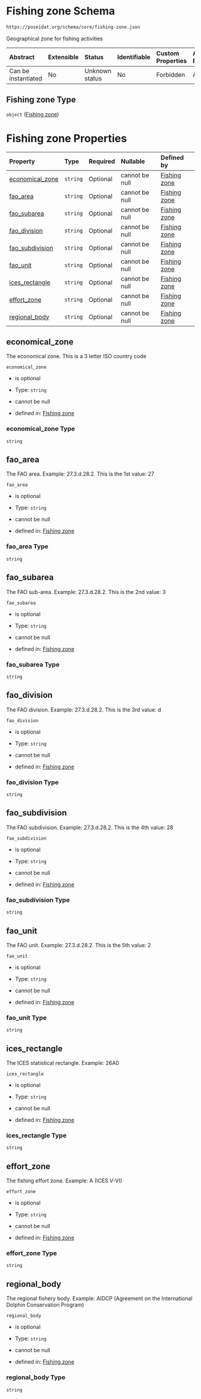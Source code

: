 # Fishing zone Schema

```txt
https://poseidat.org/schema/core/fishing-zone.json
```

Geographical zone for fishing activities

| Abstract            | Extensible | Status         | Identifiable | Custom Properties | Additional Properties | Access Restrictions | Defined In                                                                 |
| :------------------ | :--------- | :------------- | :----------- | :---------------- | :-------------------- | :------------------ | :------------------------------------------------------------------------- |
| Can be instantiated | No         | Unknown status | No           | Forbidden         | Allowed               | none                | [fishing-zone.json](schemas/core/fishing-zone.json "open original schema") |

## Fishing zone Type

`object` ([Fishing zone](fishing-zone.md))

# Fishing zone Properties

| Property                            | Type     | Required | Nullable       | Defined by                                                                                                                                  |
| :---------------------------------- | :------- | :------- | :------------- | :------------------------------------------------------------------------------------------------------------------------------------------ |
| [economical_zone](#economical_zone) | `string` | Optional | cannot be null | [Fishing zone](fishing-zone-properties-economical_zone.md "https://poseidat.org/schema/core/fishing-zone.json#/properties/economical_zone") |
| [fao_area](#fao_area)               | `string` | Optional | cannot be null | [Fishing zone](fishing-zone-properties-fao_area.md "https://poseidat.org/schema/core/fishing-zone.json#/properties/fao_area")               |
| [fao_subarea](#fao_subarea)         | `string` | Optional | cannot be null | [Fishing zone](fishing-zone-properties-fao_subarea.md "https://poseidat.org/schema/core/fishing-zone.json#/properties/fao_subarea")         |
| [fao_division](#fao_division)       | `string` | Optional | cannot be null | [Fishing zone](fishing-zone-properties-fao_division.md "https://poseidat.org/schema/core/fishing-zone.json#/properties/fao_division")       |
| [fao_subdivision](#fao_subdivision) | `string` | Optional | cannot be null | [Fishing zone](fishing-zone-properties-fao_subdivision.md "https://poseidat.org/schema/core/fishing-zone.json#/properties/fao_subdivision") |
| [fao_unit](#fao_unit)               | `string` | Optional | cannot be null | [Fishing zone](fishing-zone-properties-fao_unit.md "https://poseidat.org/schema/core/fishing-zone.json#/properties/fao_unit")               |
| [ices_rectangle](#ices_rectangle)   | `string` | Optional | cannot be null | [Fishing zone](fishing-zone-properties-ices_rectangle.md "https://poseidat.org/schema/core/fishing-zone.json#/properties/ices_rectangle")   |
| [effort_zone](#effort_zone)         | `string` | Optional | cannot be null | [Fishing zone](fishing-zone-properties-effort_zone.md "https://poseidat.org/schema/core/fishing-zone.json#/properties/effort_zone")         |
| [regional_body](#regional_body)     | `string` | Optional | cannot be null | [Fishing zone](fishing-zone-properties-regional_body.md "https://poseidat.org/schema/core/fishing-zone.json#/properties/regional_body")     |

## economical_zone

The economical zone. This is a 3 letter ISO country code

`economical_zone`

*   is optional

*   Type: `string`

*   cannot be null

*   defined in: [Fishing zone](fishing-zone-properties-economical_zone.md "https://poseidat.org/schema/core/fishing-zone.json#/properties/economical_zone")

### economical_zone Type

`string`

## fao_area

The FAO area. Example: 27.3.d.28.2. This is the 1st value: 27

`fao_area`

*   is optional

*   Type: `string`

*   cannot be null

*   defined in: [Fishing zone](fishing-zone-properties-fao_area.md "https://poseidat.org/schema/core/fishing-zone.json#/properties/fao_area")

### fao_area Type

`string`

## fao_subarea

The FAO sub-area. Example: 27.3.d.28.2. This is the 2nd value: 3

`fao_subarea`

*   is optional

*   Type: `string`

*   cannot be null

*   defined in: [Fishing zone](fishing-zone-properties-fao_subarea.md "https://poseidat.org/schema/core/fishing-zone.json#/properties/fao_subarea")

### fao_subarea Type

`string`

## fao_division

The FAO division. Example: 27.3.d.28.2. This is the 3rd value: d

`fao_division`

*   is optional

*   Type: `string`

*   cannot be null

*   defined in: [Fishing zone](fishing-zone-properties-fao_division.md "https://poseidat.org/schema/core/fishing-zone.json#/properties/fao_division")

### fao_division Type

`string`

## fao_subdivision

The FAO subdivision. Example: 27.3.d.28.2. This is the 4th value: 28

`fao_subdivision`

*   is optional

*   Type: `string`

*   cannot be null

*   defined in: [Fishing zone](fishing-zone-properties-fao_subdivision.md "https://poseidat.org/schema/core/fishing-zone.json#/properties/fao_subdivision")

### fao_subdivision Type

`string`

## fao_unit

The FAO unit. Example: 27.3.d.28.2. This is the 5th value: 2

`fao_unit`

*   is optional

*   Type: `string`

*   cannot be null

*   defined in: [Fishing zone](fishing-zone-properties-fao_unit.md "https://poseidat.org/schema/core/fishing-zone.json#/properties/fao_unit")

### fao_unit Type

`string`

## ices_rectangle

The ICES statistical rectangle. Example: 26A0

`ices_rectangle`

*   is optional

*   Type: `string`

*   cannot be null

*   defined in: [Fishing zone](fishing-zone-properties-ices_rectangle.md "https://poseidat.org/schema/core/fishing-zone.json#/properties/ices_rectangle")

### ices_rectangle Type

`string`

## effort_zone

The fishing effort zone. Example: A (ICES V-VI)

`effort_zone`

*   is optional

*   Type: `string`

*   cannot be null

*   defined in: [Fishing zone](fishing-zone-properties-effort_zone.md "https://poseidat.org/schema/core/fishing-zone.json#/properties/effort_zone")

### effort_zone Type

`string`

## regional_body

The regional fishery body. Example: AIDCP (Agreement on the International Dolphin Conservation Program)

`regional_body`

*   is optional

*   Type: `string`

*   cannot be null

*   defined in: [Fishing zone](fishing-zone-properties-regional_body.md "https://poseidat.org/schema/core/fishing-zone.json#/properties/regional_body")

### regional_body Type

`string`
